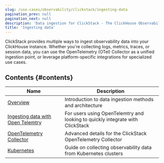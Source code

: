 ```yaml
---
slug: /use-cases/observability/clickstack/ingesting-data
pagination_prev: null
pagination_next: null
description: 'Data ingestion for ClickStack - The ClickHouse Observability Stack'
title: 'Ingesting data'
---
```


ClickStack provides multiple ways to ingest observability data into your ClickHouse instance. Whether you're collecting logs, metrics, traces, or session data, you can use the OpenTelemetry (OTel) Collector as a unified ingestion point, or leverage platform-specific integrations for specialized use cases.

## Contents {#contents}

| Name | Description |
|------|-------------|
| [Overview](/use-cases/observability/clickstack/ingesting-data/overview) | Introduction to data ingestion methods and architecture |
| [Ingesting data with Open Telemtry](/use-cases/observability/clickstack/ingesting-data/opentelemetry) | For users using OpenTelemtry and looking to quickly integrate with ClickStack |
| [OpenTelemetry Collector](/use-cases/observability/clickstack/ingesting-data/otel-collector) | Advanced details for the ClickStack OpenTelemetry Collector |
| [Kubernetes](/use-cases/observability/clickstack/ingesting-data/kubernetes) | Guide on collecting observability data from Kubernetes clusters |
